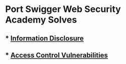 # Port Swigger Web Security Academy Solves

## * [Information Disclosure](https://github.com/erennuygun/PortSwigger-WebSecAcademy-Solves/blob/master/Information%20Disclosure/Write-Up.md)
## * [Access Control Vulnerabilities](https://github.com/erennuygun/PortSwigger-WebSecAcademy-Solves/blob/master/Access%20Control%20Vulnerabilities/Write-Up.md)


